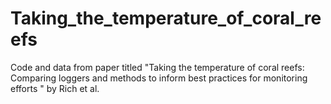 # Taking_the_temperature_of_coral_reefs
Code and data from paper titled "Taking the temperature of coral reefs: Comparing loggers and methods to inform best practices for monitoring efforts " by Rich et al. 

